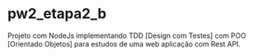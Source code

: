 # pw2_etapa2_b
Projeto com NodeJs implementando TDD [Design com Testes] com POO [Orientado Objetos] para estudos de uma web aplicação com Rest API.

